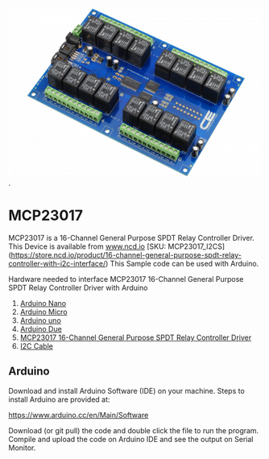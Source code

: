 
 [![MCP23017](MCP23017-I2C.png)](https://store.ncd.io/product/16-channel-general-purpose-spdt-relay-controller-with-i2c-interface/).

# MCP23017
MCP23017 is a 16-Channel General Purpose SPDT Relay Controller Driver.
This Device is available from www.ncd.io [SKU: MCP23017_I2CS]
(https://store.ncd.io/product/16-channel-general-purpose-spdt-relay-controller-with-i2c-interface/)
This Sample code can be used with Arduino.

Hardware needed to interface MCP23017 16-Channel General Purpose SPDT Relay Controller Driver with Arduino
1. <a href="https://store.ncd.io/product/i2c-shield-for-arduino-nano/">Arduino Nano</a>
2. <a href="https://store.ncd.io/product/i2c-shield-for-arduino-micro-with-i2c-expansion-port/">Arduino Micro</a>
3. <a href="https://store.ncd.io/product/i2c-shield-for-arduino-uno/">Arduino uno</a>
4. <a href="https://store.ncd.io/product/dual-i2c-shield-for-arduino-due-with-modular-communications-interface/">Arduino Due</a>
5. <a href="https://store.ncd.io/product/16-channel-general-purpose-spdt-relay-controller-with-i2c-interface/">MCP23017 16-Channel General Purpose SPDT Relay Controller Driver</a>
6. <a href="https://store.ncd.io/product/i%C2%B2c-cable/">I2C Cable</a>

## Arduino
Download and install Arduino Software (IDE) on your machine. Steps to install Arduino are provided at:

https://www.arduino.cc/en/Main/Software

Download (or git pull) the code and double click the file to run the program.
Compile and upload the code on Arduino IDE and see the output on Serial Monitor.
